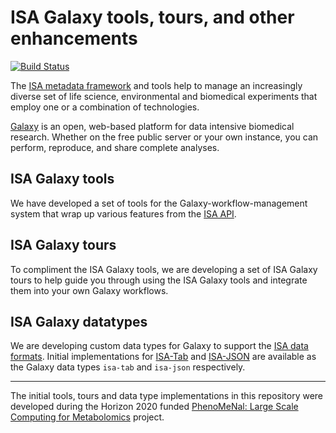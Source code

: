 ISA Galaxy tools, tours, and other enhancements
===============================================

[![Build Status](https://travis-ci.org/ISA-tools/isatools-galaxy.svg?branch=master)](https://travis-ci.org/ISA-tools/isatools-galaxy)

The [ISA metadata framework](http://isa-tools.org) and tools help to manage an 
increasingly diverse set of life science, environmental and biomedical 
experiments that employ one or a combination of technologies.

[Galaxy](https://galaxyproject.org/) is an open, web-based platform for data 
intensive biomedical research. Whether on the free public server or your own 
instance, you can perform, reproduce, and share complete analyses. 

ISA Galaxy tools
----------------
We have developed a set of tools for the Galaxy-workflow-management system that 
wrap up various features from the 
[ISA API](https://github.com/ISA-tools/isa-api/).

ISA Galaxy tours
----------------
To compliment the ISA Galaxy tools, we are developing a set of ISA Galaxy tours 
to help guide you through using the ISA Galaxy tools and integrate them into 
your own Galaxy workflows.  

ISA Galaxy datatypes
--------------------
We are developing custom data types for Galaxy to support the 
[ISA data formats](https://isa-specs.readthedocs.io). Initial implementations 
for [ISA-Tab](https://isa-specs.readthedocs.io/en/latest/isatab.html) and 
[ISA-JSON](https://isa-specs.readthedocs.io/en/latest/isajson.html) are 
available as the Galaxy data types `isa-tab` and `isa-json` respectively.

___
The initial tools, tours and data type implementations in this repository were 
developed during the Horizon 2020 funded 
[PhenoMeNal: Large Scale Computing for Metabolomics](https://phenomenal-h2020.eu) 
project.  